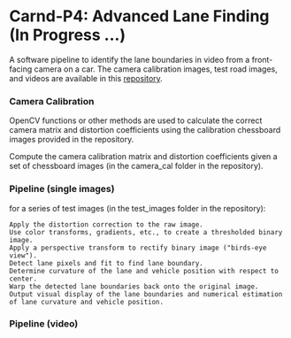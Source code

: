 # Carnd-P4: Advanced Lane Finding (In Progress ...)
A software pipeline to identify the lane boundaries in video from a front-facing camera on a car.
The camera calibration images, test road images, and videos are available in this [repository](https://github.com/udacity/CarND-Advanced-Lane-Lines).

### Camera Calibration
OpenCV functions or other methods are used to calculate the correct camera matrix and distortion coefficients using the calibration chessboard images provided in the repository.

Compute the camera calibration matrix and distortion coefficients given a set of chessboard images (in the camera_cal folder in the repository).

### Pipeline (single images)
for a series of test images (in the test_images folder in the repository):

    Apply the distortion correction to the raw image.
    Use color transforms, gradients, etc., to create a thresholded binary image.
    Apply a perspective transform to rectify binary image ("birds-eye view").
    Detect lane pixels and fit to find lane boundary.
    Determine curvature of the lane and vehicle position with respect to center.
    Warp the detected lane boundaries back onto the original image.
    Output visual display of the lane boundaries and numerical estimation of lane curvature and vehicle position.


### Pipeline (video)
